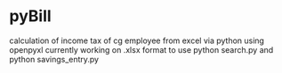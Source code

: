 # pyBill
calculation of income tax of cg employee from excel via python
using openpyxl
currently working on .xlsx format
to use python search.py
and python savings_entry.py
